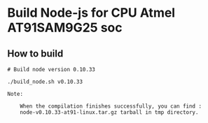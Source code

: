 # Build Node-js for CPU Atmel AT91SAM9G25 soc

## How to build

```
# Build node version 0.10.33

./build_node.sh v0.10.33

Note:

    When the compilation finishes successfully, you can find :
    node-v0.10.33-at91-linux.tar.gz tarball in tmp directory.

```
